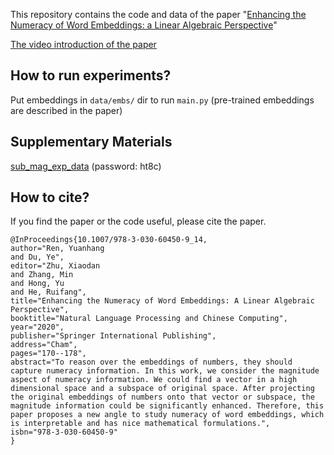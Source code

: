 This repository contains the code and data of the paper "[Enhancing the Numeracy of Word Embeddings:
a Linear Algebraic Perspective](https://link.springer.com/chapter/10.1007/978-3-030-60450-9_14)"

[The video introduction of the paper](https://www.dropbox.com/s/m2fo4i6b3qn89n9/presentation.mp4?dl=0)

## How to run experiments?

Put embeddings in `data/embs/` dir to run `main.py` (pre-trained embeddings are described in the paper)

## Supplementary Materials

[sub_mag_exp_data](https://pan.baidu.com/s/1Sw5-0gX8DAVdrfy8x9anEQ) (password: ht8c)

## How to cite?

If you find the paper or the code useful, please cite the paper.

```
@InProceedings{10.1007/978-3-030-60450-9_14,
author="Ren, Yuanhang
and Du, Ye",
editor="Zhu, Xiaodan
and Zhang, Min
and Hong, Yu
and He, Ruifang",
title="Enhancing the Numeracy of Word Embeddings: A Linear Algebraic Perspective",
booktitle="Natural Language Processing and Chinese Computing",
year="2020",
publisher="Springer International Publishing",
address="Cham",
pages="170--178",
abstract="To reason over the embeddings of numbers, they should capture numeracy information. In this work, we consider the magnitude aspect of numeracy information. We could find a vector in a high dimensional space and a subspace of original space. After projecting the original embeddings of numbers onto that vector or subspace, the magnitude information could be significantly enhanced. Therefore, this paper proposes a new angle to study numeracy of word embeddings, which is interpretable and has nice mathematical formulations.",
isbn="978-3-030-60450-9"
}
```

